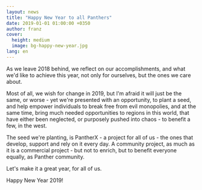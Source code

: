 ```yaml
---
layout: news
title: "Happy New Year to all Panthers"
date: 2019-01-01 01:00:00 +0350
author: franz
cover:
  height: medium
  image: bg-happy-new-year.jpg
lang: en
---
```


As we leave 2018 behind, we reflect on our accomplishments, and what we'd like to achieve this year, not only for ourselves, but the ones we care about.

Most of all, we wish for change in 2019, but I'm afraid it will just be the same, or worse - yet we're presented with an opportunity, to plant a seed, and help empower individuals to break free from evil monopolies, and at the same time, bring much needed opportunities to regions in this world, that have either been neglected, or purposely pushed into chaos - to benefit a few, in the west.

The seed we're planting, is PantherX - a project for all of us - the ones that develop, support and rely on it every day. A community project, as much as it is a commercial project - but not to enrich, but to benefit everyone equally, as Panther community.

Let's make it a great year, for all of us.

Happy New Year 2019!